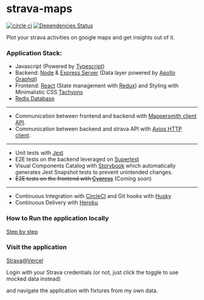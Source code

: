 # strava-maps

[![circle ci][circle-image]][circle-url]
[![Dependencies Status][david-image]][david-url]

Plot your strava activities on google maps and get insights out of it.

### Application Stack:

- Javascript (Powered by [Typescript](https://www.typescriptlang.org/))
- Backend: [Node](https://nodejs.org/en/) & [Express Server](https://expressjs.com/) (Data layer powered by [Apollo Graphql](https://www.apollographql.com/))
- Frontend: [React](https://reactjs.org/) (State management with [Redux](https://redux.js.org/)) and Styling with Minimalistic CSS [Tachyons](https://tachyons.io/)
- [Redis Database](https://redis.io/)

---

- Communication between frontend and backend with [Mappersmith client API](https://github.com/tulios/mappersmith).
- Communication between backend and strava API with [Axios HTTP client](https://github.com/axios/axios).

---

- Unit tests with [Jest](https://jestjs.io/)
- E2E tests on the backend leveraged on [Supertest](https://github.com/visionmedia/supertest)
- Visual Components Catalog with [Storybook](https://storybook.js.org/) which automatically generates Jest Snapshot tests to prevent unintended changes.
- ~~E2E tests on the frontend with [Cypress](https://www.cypress.io/)~~ (Coming soon)

---

- Continuous Integration with [CircleCI](https://circleci.com/) and Git hooks with [Husky](https://github.com/typicode/husky)
- Continuous Delivery with [Heroku](https://www.heroku.com/)

### How to Run the application locally

[Step by step](docs/localEnvironment.md)

### Visit the application

[Strava@Vercel](https://strava.tokks.tech/)

Login with your Strava credentials (or not, just click the toggle to use mocked data instead)

and navigate the application with fixtures from my own data.

[circle-image]: https://img.shields.io/circleci/build/github/marcelotokarnia/strava-maps/master?style=plastic&token=28616685180a7b8823786c1e00e0f2fae8ee4172
[circle-url]: https://circleci.com/gh/marcelotokarnia/strava-maps
[david-image]: https://david-dm.org/marcelotokarnia/strava-maps/status.svg
[david-url]: https://david-dm.org/marcelotokarnia/strava-maps